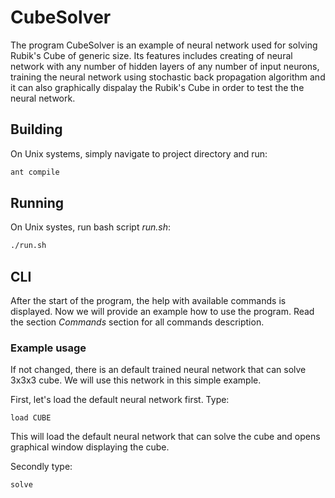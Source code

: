 # CubeSolver
The program CubeSolver is an example of neural network used for solving Rubik's Cube of generic size. Its features includes creating of neural network with any number of hidden layers of any number of input neurons, training the neural network using stochastic back propagation algorithm and it can also graphically dispalay the Rubik's Cube in order to test the the neural network.

## Building
On Unix systems, simply navigate to project directory and run:
```bash
ant compile
```

## Running
On Unix systes, run bash script *run.sh*:
```bash
./run.sh
```

## CLI
After the start of the program, the help with available commands is displayed. Now we will provide an example how to use the program. Read the section *Commands* section for all commands description.

### Example usage
If not changed, there is an default trained neural network that can solve 3x3x3 cube. We will use this network in this simple example.

First, let's load the default neural network first. Type:
```
load CUBE
```
This will load the default neural network that can solve the cube and opens graphical window displaying the cube.

Secondly type:
```
solve
```

  
